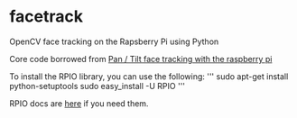 facetrack
=========

OpenCV face tracking on the Rapsberry Pi using Python


Core code borrowed from [Pan / Tilt face tracking with the raspberry pi](http://instructables.com/id/Pan-Tilt-face-tracking-with-the-raspberry-pi "instructables")

To install the RPIO library, you can use the following:
'''
sudo apt-get install python-setuptools
sudo easy_install -U RPIO
'''


RPIO docs are [here](http://pythonhosted.org/RPIO/rpio_py.html) if you need them.

